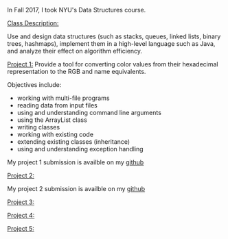 In Fall 2017, I took NYU's Data Structures course.

<p><a href="https://joannakl.github.io/cs102_f17/index.html">Class Description:</a></p>

Use and design data structures (such as stacks, queues, linked lists, binary trees, hashmaps), implement them in a high-level language such as Java, and analyze their effect on algorithm efficiency.

<p><a href="https://joannakl.github.io/cs102_f17/hwk/project1.pdf">Project 1:</a> Provide a tool for converting color values from their hexadecimal representation to the RGB and name equivalents. 

  Objectives include: 
  * working with multi-file programs
  * reading data from input files
  * using and understanding command line arguments
  * using the ArrayList class
  * writing classes
  * working with existing code
  * extending existing classes (inheritance)
  * using and understanding exception handling
  
 My project 1 submission is availble on my [github]("https://github.com/tdong185/home/tree/master/2017%20school/data%20structures/project%201")

<p><a href="https://joannakl.github.io/cs102_f17/hwk/project2.pdf">Project 2:</a>  

 My project 2 submission is availble on my [github]("https://github.com/tdong185/home/tree/master/2017%20school/data%20structures/project%202")

<p><a href="https://joannakl.github.io/cs102_f17/hwk/project3.pdf">Project 3:</a> 

<p><a href="https://joannakl.github.io/cs102_f17/hwk/proj4.pdf">Project 4:</a> 

<p><a href="https://joannakl.github.io/cs102_f17/hwk/proj5.pdf">Project 5:</a> 

